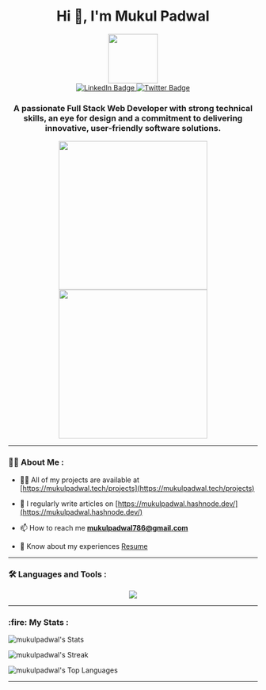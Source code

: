 <!-- This is the header section -->
<div id="header" align="center">
  <h1>Hi 👋, I'm Mukul Padwal</h1>
  <img src="https://media.giphy.com/media/M9gbBd9nbDrOTu1Mqx/giphy.gif" width="100"/>
  
  <div id="badges">
    <a href="https://www.linkedin.com/in/mukulpadwal">
      <img src="https://img.shields.io/badge/LinkedIn-blue?style=for-the-badge&logo=linkedin&logoColor=white" alt="LinkedIn Badge"/>
    </a>
    <a href="https://twitter.com/padwalmukul">
      <img src="https://img.shields.io/badge/Twitter-blue?style=for-the-badge&logo=twitter&logoColor=white" alt="Twitter Badge"/>
    </a>
  </div>
  
  <img src="https://komarev.com/ghpvc/?username=mukulpadwal&style=flat-square&color=blue" alt=""/>
  
  ### A passionate **Full Stack Web Developer** with strong technical skills, an eye for design and a commitment to delivering innovative, user‑friendly software solutions.
</div>

<!-- This is the gif section -->
<div align="center">
  <img src="https://media.giphy.com/media/v1.Y2lkPTc5MGI3NjExa2h2N2tqMGVhMzJ4YnA5bGx6OWhsNmt4OHB6NDVtM3Vybm04enZ6ZCZlcD12MV9pbnRlcm5hbF9naWZfYnlfaWQmY3Q9Zw/VTtANKl0beDFQRLDTh/giphy.gif" width="300" height="300" />
  <img src="https://media.giphy.com/media/v1.Y2lkPTc5MGI3NjExb3RkaHBvcmkydTM1ODM3YThuY2dhYmhteDRkaHRjaXYwc2hsM3FqNyZlcD12MV9pbnRlcm5hbF9naWZfYnlfaWQmY3Q9Zw/HzPtbOKyBoBFsK4hyc/giphy.gif" width="300" height="300" />
<!--   <img src="https://media.giphy.com/media/v1.Y2lkPTc5MGI3NjExOHoxcWU1ajZ2bzRlcTBnN3JuaXBleTRncXk4bWt2ZWIyN3YyOTFsNSZlcD12MV9pbnRlcm5hbF9naWZfYnlfaWQmY3Q9Zw/RbDKaczqWovIugyJmW/giphy.gif" width="300" height="200" /> -->
</div>

---

### :woman_technologist: About Me :

- 👨‍💻 All of my projects are available at [https://mukulpadwal.tech/projects](https://mukulpadwal.tech/projects)

- 📝 I regularly write articles on [https://mukulpadwal.hashnode.dev/](https://mukulpadwal.hashnode.dev/)

- 📫 How to reach me **mukulpadwal786@gmail.com**

- 📄 Know about my experiences [Resume](https://drive.google.com/file/d/1LTv-i5aFS2maJhaN-ECYQyxsJvspZ-aE/view?usp=sharing)

---

### :hammer_and_wrench: Languages and Tools :

<div>
  <p align="center">
    <a href="https://skillicons.dev">
      <img src="https://skillicons.dev/icons?i=html,css,js,tailwind,bootstrap,sass,jquery,mongodb,express,react,redux,nodejs,nextjs,java,git,github" />
    </a>
  </p>
</div>

---

<!-- ### :fire: My Stats : -->

<!-- This is the profile stats section -->

 <h3>:fire: My Stats :</h3>

![mukulpadwal's Stats](https://github-readme-stats.vercel.app/api?username=mukulpadwal&theme=vue-dark&show_icons=true&hide_border=true&count_private=true)

![mukulpadwal's Streak](https://github-readme-streak-stats.herokuapp.com/?user=mukulpadwal&theme=vue-dark&hide_border=true)

![mukulpadwal's Top Languages](https://github-readme-stats.vercel.app/api/top-langs/?username=mukulpadwal&theme=vue-dark&show_icons=true&hide_border=true&layout=compact)

---

